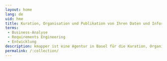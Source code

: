```yaml
---
layout: home
lang: de
uid: hme
title: Kuration, Organisation und Publikation von Ihren Daten und Informationen
terms: 
 - Business-Analyse
 - Requirements Engineering
 - Entwicklung
description: kmapper ist eine Agentur in Basel für die Kuration, Organisation und Publikation Ihrer Daten und Informationen. Im Angebot sind Business-Analyse, Requirements Engineering und Entwicklung.
permalink: /:collection/
---
```

